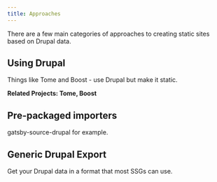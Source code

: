 ```yaml
---
title: Approaches
---
```


There are a few main categories of approaches to creating static sites based on Drupal data.

## Using Drupal

Things like Tome and Boost - use Drupal but make it static.

**Related Projects: Tome, Boost**

## Pre-packaged importers

gatsby-source-drupal for example.

## Generic Drupal Export

Get your Drupal data in a format that most SSGs can use.